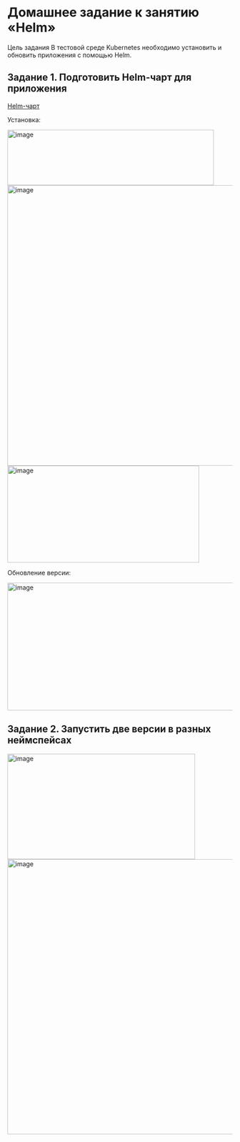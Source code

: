 # Домашнее задание к занятию «Helm»

Цель задания
В тестовой среде Kubernetes необходимо установить и обновить приложения с помощью Helm.


## Задание 1. Подготовить Helm-чарт для приложения

[Helm-чарт](https://github.com/vladmgb/kuber-2.4/tree/main/myapp)

Установка:

<img width="462" height="124" alt="image" src="https://github.com/user-attachments/assets/b2662de8-8c71-4722-822e-8b7ac3d193b9" />


<img width="645" height="628" alt="image" src="https://github.com/user-attachments/assets/0d5e257e-95ba-47e7-b09f-e0277738f9a0" />


<img width="429" height="217" alt="image" src="https://github.com/user-attachments/assets/4b2d5536-0032-4a07-964f-332700fa7863" />


Обновление версии:

<img width="547" height="286" alt="image" src="https://github.com/user-attachments/assets/f99eca84-8549-464a-8a7c-82cc437e9287" />



## Задание 2. Запустить две версии в разных неймспейсах


<img width="420" height="236" alt="image" src="https://github.com/user-attachments/assets/efd6f8b6-5ebe-473d-a461-0ad6d37dcea4" />


<img width="956" height="616" alt="image" src="https://github.com/user-attachments/assets/b77a9359-f4ae-4f6a-9415-b8699f35ef7c" />





